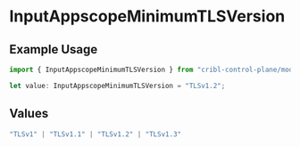 # InputAppscopeMinimumTLSVersion

## Example Usage

```typescript
import { InputAppscopeMinimumTLSVersion } from "cribl-control-plane/models";

let value: InputAppscopeMinimumTLSVersion = "TLSv1.2";
```

## Values

```typescript
"TLSv1" | "TLSv1.1" | "TLSv1.2" | "TLSv1.3"
```